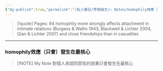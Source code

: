 ```yaml
---
{"dg-publish":true,"permalink":"/私人筆記/李樹論文/✍️ Notes/homophily效應（只會）發生在最核心/","title":"homophily效應（只會）發生在最核心","tags":["李樹論文"],"noteIcon":"3","created":"2025-06-10T19:14:43.000+08:00","updated":"2025-06-10T19:20:00.453+08:00"}
---
```






> [!quote] Pages: 94
> homophily more strongly affects attachment in intimate relations (Burgess & Wallin 1943, Blackwell & Lichter 2004, Qian & Lichter 2007) and close friendships than in casualties


----


### homophily效應（只會）發生在最核心

> [!NOTE] My Note
> 對個人來說同質性的效果只會發生在最核心

